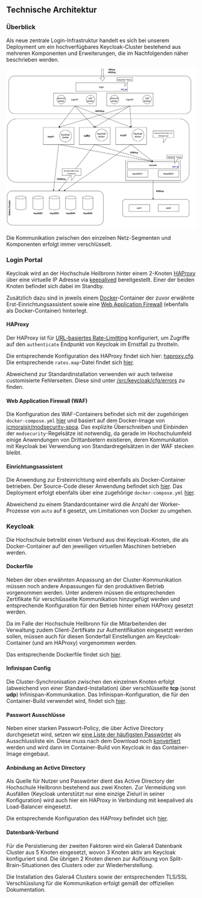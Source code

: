 ## Technische Architektur

### Überblick

Als neue zentrale Login-Infrastruktur handelt es sich bei unserem Deployment um ein
hochverfügbares Keycloak-Cluster bestehend aus mehreren Komponenten und Erweiterungen,
die im Nachfolgenden näher beschrieben werden.

![](src/keycloak/architecture-keycloak.jpg)

Die Kommunikation zwischen den einzelnen Netz-Segmenten und Komponenten erfolgt immer verschlüsselt.

### Login Portal

Keycloak wird an der Hochschule Heilbronn hinter einem 2-Knoten [HAProxy](https://www.haproxy.org/) über eine virtuelle IP Adresse via [keepalived](https://www.keepalived.org/) bereitgestellt.
Einer der beiden Knoten befindet sich dabei im Standby.

Zusätzlich dazu sind in jeweils einem [Docker](https://www.docker.com/)-Container der zuvor erwähnte Erst-Einrichtungsassistent
sowie eine [Web Application Firewall](https://github.com/jcmoraisjr/modsecurity-spoa) (ebenfalls als Docker-Container) hinterlegt.

#### HAProxy
Der HAProxy ist für [URL-basiertes Rate-Limitting](https://www.haproxy.com/blog/four-examples-of-haproxy-rate-limiting) konfiguriert,
um Zugriffe auf den `authenticate` Endpunkt von Keycloak im Ernstfall zu throtteln.

Die entsprechende Konfiguration des HAProxy findet sich hier: [haproxy.cfg](src/keycloak/cfg/haproxy.cfg). Die entsprechende `rates.map`-Datei findet sich [hier](src/keycloak/cfg/rates.map).

Abweichend zur Standardinstallation verwenden wir auch teilweise customisierte Fehlerseiten. Diese sind unter [/src/keycloak/cfg/errors](/src/keycloak/cfg/errors) zu finden.
#### Web Application Firewall (WAF)

Die Konfiguration des WAF-Containers befindet sich mit der zugehörigen `docker-compose.yml` [hier](src/keycloak/docker-waf) und basiert auf dem Docker-Image von [jcmoraisjr/modsecurity-spoa](https://github.com/jcmoraisjr/modsecurity-spoa).
Das explizite Überschreiben und Einbinden der `modsecurity`-Regelsätze ist notwendig, da gerade im Hochschulumfeld einige
Anwendungen von Drittanbietern existieren, deren Kommunikation mit Keycloak bei Verwendung von Standardregelsätzen in der WAF stecken bleibt.

#### Einrichtungsassistent

Die Anwendung zur Ersteinrichtung wird ebenfalls als Docker-Container betrieben. Der Source-Code dieser Anwendung befindet sich [hier](https://github.com/hhn/sso-welcome).
Das Deployment erfolgt ebenfalls über eine zugehörige `docker-compose.yml` [hier](src/keycloak/docker-welcome). 

Abweichend zu einem Standardcontainer wird die Anzahl der Worker-Prozesse von `auto` auf `8` gesetzt, um Limitationen von Docker zu umgehen.

### Keycloak

Die Hochschule betreibt einen Verbund aus drei Keycloak-Knoten, die als Docker-Container auf den jeweiligen virtuellen Maschinen betrieben werden.

#### Dockerfile

Neben der oben erwähnten Anpassung an der Cluster-Kommunikation müssen noch andere Anpassungen für den produktiven Betrieb vorgenommen werden.
Unter anderem müssen die entsprechenden Zertifikate für verschlüsselte Kommunikation hinzugefügt werden und entsprechende Konfiguration für den
Betrieb hinter einem HAProxy gesetzt werden.

Da im Falle der Hochschule Heilbronn für die Mitarbeitenden der Verwaltung zudem Client-Zertifkate zur Authentifikation eingesetzt werden sollen,
müssen auch für diesen Sonderfall Einstellungen am Keycloak-Container (und am HAProxy) vorgenommen werden.

Das entsprechende Dockerfile findet sich [hier](src/keycloak/docker-keycloak/Dockerfile).

#### Infinispan Config

Die Cluster-Synchronisation zwischen den einzelnen Knoten erfolgt (abweichend von einer Standard-Installation) über verschlüsselte **tcp** (sonst **udp**) Infinispan-Kommunikation.
Das Infinispan-Konfiguration, die für den Container-Build verwendet wird, findet sich [hier](src/keycloak/docker-keycloak/hhn-infinispan-config.xml).

#### Passwort Ausschlüsse

Neben einer starken Passwort-Policy, die über Active Directory durchgesetzt wird, setzen wir [eine Liste der häufigsten Passwörter](https://github.com/danielmiessler/SecLists/tree/master/Passwords/Common-Credentials) 
als Ausschlussliste ein. Diese muss nach dem Download noch [konvertiert](src/keycloak/docker-keycloak/convert-pw-list.sh) werden und wird dann im Container-Build von Keycloak in das Container-Image eingebaut.

#### Anbindung an Active Directory

Als Quelle für Nutzer und Passwörter dient das Active Directory der Hochschule Heilbronn bestehend aus zwei Knoten.
Zur Vermeidung von Ausfällen (Keycloak unterstützt nur eine einzige Zielurl in seiner Konfiguration) wird auch hier ein
HAProxy in Verbindung mit keepalived als Load-Balancer eingesetzt.

Die entsprechende Konfiguration des HAProxy befindet sich [hier](src/keycloak/cfg/adlb/haproxy.cfg).

#### Datenbank-Verbund

Für die Persistierung der zweiten Faktoren wird ein Galera4 Datenbank Cluster aus 5 Knoten eingesetzt, wovon 3 Knoten aktiv am Keycloak konfiguriert sind.
Die übrigen 2 Knoten dienen zur Auflösung von Split-Brain-Situationen des Clusters oder zur Wiederherstellung.

Die Installation des Galera4 Clusters sowie der entsprechenden TLS/SSL Verschlüsslung für die Kommunikation erfolgt gemäß der offiziellen Dokumentation.